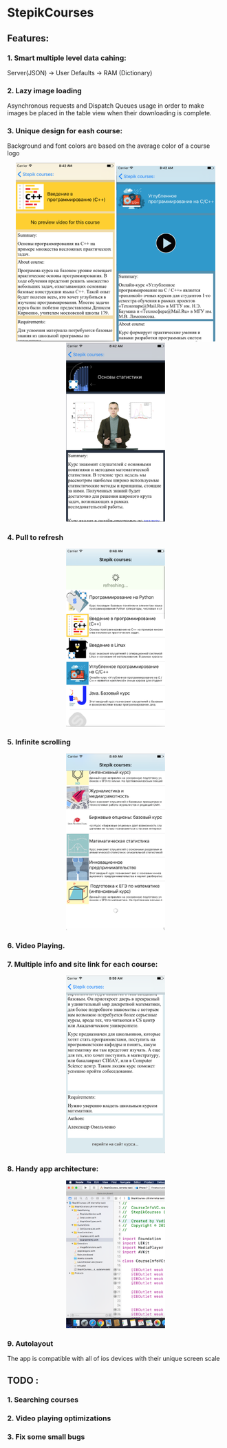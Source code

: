# StepikCourses

## Features:

### 1. Smart multiple level data cahing:
Server(JSON) -> User Defaults -> RAM (Dictionary)

### 2. Lazy image loading

Asynchronous requests and Dispatch Queues usage in order to make images be placed in the table view when their downloading is complete.

### 3. Unique design for eash course:
Background and font colors are based on the average color of a course logo

<p align="center">
<img float="left" src="screenshots/coursePage1.png" width="230"/>
<img float="left" src="screenshots/coursePage2.png" width="230"/>
<img float="left" src="screenshots/coursePage3.png" width="230"/>
</p>

### 4. Pull to refresh

<p align="center">
<img float="left" src="screenshots/pullToRefresh.png" width="230"/>
</p>

### 5. Infinite scrolling

<p align="center">
<img float="left" src="screenshots/infiniteScrolling.png" width="230"/>
</p>

### 6. Video Playing.

### 7. Multiple info and site link for each course:

<p align="center">
<img float="left" src="screenshots/siteLink.png" width="230"/>
</p>

### 8. Handy app architecture:

<p align="center">
<img float="left" src="screenshots/appArch.png" width="230"/>
</p>

### 9. Autolayout

The app is compatible with all of ios devices with their unique screen scale 

## TODO :

### 1. Searching courses
### 2. Video playing optimizations
### 3. Fix some small bugs
